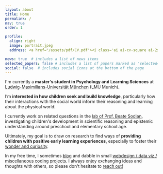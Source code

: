```yaml
---
layout: about
title: Home
permalink: /
nav: true
order: 1

profile:
  align: right
  image: portrait.jpeg
  address: <a href="/assets/pdf/CV.pdf"><i class='ai ai-cv-square ai-2x'></i></a> <a href="mailto:adaniabutto@gmail.com"><i class='fas fa-envelope fa-2x'></i></a> <a href="https://github.com/adaniabutto"><i class='fab fa-github fa-2x'></i></a><br><br>adaniabutto[at]gmail[dot]com

news: true  # includes a list of news items
selected_papers: false # includes a list of papers marked as "selected={true}"
social: false  # includes social icons at the bottom of the page
---
```

I'm currently a <b>master's student in Psychology and Learning Sciences</b> at <a href="https://www.lmu.de/en/about-lmu/index.html">Ludwig-Maximilians-Universität München</a> (LMU Munich).

I’m <b>interested in how children seek and build knowledge</b>, particularly how their interactions with the social world inform their reasoning and learning about the physical world.

I currently work on related questions in the <a href="https://www.psy.lmu.de/epp/forschung/explore/index.html" target="_blank">lab of Prof. Beate Sodian</a>, investigating children's development in scientific reasoning and epistemic understanding around preschool and elementary school age.

Ultimately, my goal is to draw on research to find ways of <b>providing children with positive early learning experiences</b>, especially to foster their <a href="https://mitpress.mit.edu/9780262046497/wonder/" target="_blank">wonder and curiosity</a>.

In my free time, I sometimes <a href="/writings/">blog</a> and dabble in small <a href="https://github.com/adaniabutto">webdesign / data viz / miscellaneous coding projects</a>. I always enjoy exchanging ideas and thoughts with others, so please don't hesitate to <a href="mailto:adaniabutto@gmail.com">reach out!</a><br><br>